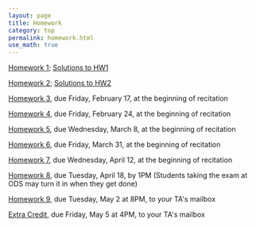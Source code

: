 ```yaml
---
layout: page
title: Homework
category: top
permalink: homework.html
use_math: true
---
```


<a href="hw/hw1.pdf">Homework 1</a>; <a href="https://www.youtube.com/playlist?list=PLPAgEthTEIuW-5dKeYTktC06sdNGa_xFU">Solutions to HW1</a>

<a href="hw/hw2.pdf">Homework 2</a>; <a href="https://www.youtube.com/playlist?list=PLPAgEthTEIuWw30B9R9TBmMkpKlg_YonJ">Solutions to HW2</a>

<a href="hw/hw3.pdf">Homework 3</a>, due Friday, February 17, at the beginning of recitation

<a href="hw/hw4.pdf">Homework 4</a>, due Friday, February 24, at the beginning of recitation

<a href="hw/hw5.pdf">Homework 5</a>, due Wednesday, March 8, at the beginning of recitation

<a href="hw/homework6.pdf">Homework 6</a>, due Friday, March 31, at the beginning of recitation

<a href="hw/hw7-2017.pdf">Homework 7</a>, due Wednesday, April 12, at the beginning of recitation

<a href="hw/hw8.pdf">Homework 8</a>, due Tuesday, April 18, by 1PM (Students 
taking the exam at ODS may turn it in when they get done) 

<a href="hw/hw9.pdf">Homework 9</a>, due Tuesday, May 2 at 8PM, to your TA's mailbox 

<a href="hw/xc.pdf">Extra Credit</a>, due Friday, May 5 at 4PM, to your TA's mailbox 
